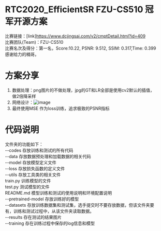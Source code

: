 # RTC2020_EfficientSR FZU-CS510 冠军开源方案
比赛链接：[link]https://www.dcjingsai.com/v2/cmptDetail.html?id=409  
比赛团队(Team)：FZU-CS510  
比赛名次及得分：第一名，Score:10.22, PSNR: 9.512, SSIM: 0.317,Time: 0.399  
感谢给力的楠哥。

# 方案分享
1. 数据处理：png图片的不做处理，jpg的GT和LR全部是使用cv2默认的插值，做2倍降采样  
2. 网络设计：![image](https://github.com/zdyshine/RTC2020_EfficientSR/blob/master/net.jpg)  
3. 最终使用MSE 作为loss训练，追求极致的PSNR指标  
 
# 代码说明
文件夹的功能如下：  
--codes	存放训练和测试的所有代码    
	--data 存放数据预处理和加载数据的相关代码  
	--model 存放模型定义文件  
	--loss 存放损失函数的定义文件    
	--utils 存放工具类的相关文件  
	train.py 训练模型的文件  
	test.py 测试模型的文件  
	README.md 模型训练和测试的使用说明和环境配置说明  
--pretrained-model	存放训练好的模型  
--datasets	存放训练数据集和测试集，选手提交时不要存放数据，但该文件夹要有，训练和测试过程中，从该文件夹读取数据。  
--results		存在测试的结果图片   
--training	存在训练过程中保存的log信息和模型  
